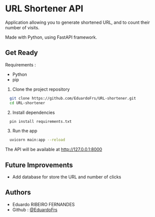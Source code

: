 
# URL Shortener API

Application allowing you to generate shortened URL, and to count their number of visits.

Made with Python, using FastAPI framework.

## Get Ready

Requirements :
   - Python
   - pip

1. Clone the project repository
```bash
  git clone https://github.com/EduardoFrs/URL-shortener.git
  cd URL-shortener
```
2. Install dependencies
```bash
  pin install requirements.txt
```
3. Run the app
```bash
  uvicorn main:app --reload
```
The API will be available at http://127.0.0.1:8000

## Future Improvements

- Add database for store the URL and number of clicks

## Authors

- Eduardo RIBEIRO FERNANDES
- Github : [@EduardoFrs](https://github.com/EduardoFrs)
